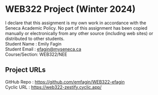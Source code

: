 # WEB322 Project (Winter 2024)

I declare that this assignment is my own work in accordance with the Seneca Academic Policy.
No part of this assignment has been copied manually or electronically from any other source
(including web sites) or distributed to other students.
<br/>
Student Name  : Emily Fagin <br/>
Student Email : efagin@myseneca.ca <br/>
Course/Section: WEB322/NEE <br/>

## Project URLs 
GitHub Repo   : https://github.com/emfagin/WEB322-efagin <br/>
Cyclic URL    : https://web322-zestify.cyclic.app/ <br/>